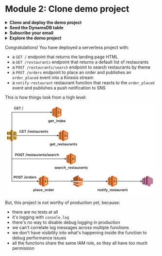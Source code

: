 # Module 2: Clone demo project

<details>
<summary><b>Clone and deploy the demo project</b></summary><p>

1. Fork this [repo](https://github.com/theburningmonk/production-ready-serverless-workshop-dvla-demo)

and clone it on your laptop

2. Open the repo in your IDE

3. Run `npm install`

4. Open `serverless.yml` and replace all instances of `yancui` with your name. For example, change service to `workshop-` followed by your name. You should fine a total of 5 instances of `yancui` in the `serverless.yml`.

For this demo, we'll simulate sending a push notification via SNS. To keep things simple, we'll deliver the notification by email instead. 

In the `serverless.yml`, go to ln 127 and replace `<INSERT EMAIL HERE>` with your work email.

5. Deploy the demo project

`npm run sls -- deploy`

you should see console output like the following

```
Serverless: Packaging service...
Serverless: Excluding development dependencies...
AWS Pseudo Parameters
AWS Pseudo Parameter: Resources::IamRoleLambdaExecution::Properties::RoleName::Fn::Join::1::2 Replaced AWS::Region with ${AWS::Region}
AWS Pseudo Parameter: Resources::GetDashindexLambdaFunction::Properties::Environment::Variables::restaurants_api::Fn::Join::1::2 Replaced AWS::Region with ${AWS::Region}
AWS Pseudo Parameter: Resources::GetDashindexLambdaFunction::Properties::Environment::Variables::orders_api::Fn::Join::1::2 Replaced AWS::Region with ${AWS::Region}
AWS Pseudo Parameter: Outputs::ServiceEndpoint::Value::Fn::Join::1::2 Replaced AWS::Region with ${AWS::Region}
Serverless: Uploading CloudFormation file to S3...
Serverless: Uploading artifacts...
Serverless: Uploading service .zip file to S3 (7.53 MB)...
Serverless: Validating template...
Serverless: Updating Stack...
Serverless: Checking Stack update progress...
.........................................
Serverless: Stack update finished...
Service Information
service: workshop-yancui
stage: dev
region: eu-west-1
stack: workshop-yancui-dev
api keys:
  None
endpoints:
  GET - https://7md1iyjlxf.execute-api.eu-west-1.amazonaws.com/dev/
  GET - https://7md1iyjlxf.execute-api.eu-west-1.amazonaws.com/dev/restaurants
  POST - https://7md1iyjlxf.execute-api.eu-west-1.amazonaws.com/dev/restaurants/search
  POST - https://7md1iyjlxf.execute-api.eu-west-1.amazonaws.com/dev/orders
functions:
  get-index: workshop-yancui-dev-get-index
  get-restaurants: workshop-yancui-dev-get-restaurants
  search-restaurants: workshop-yancui-dev-search-restaurants
  place-order: workshop-yancui-dev-place-order
  notify-restaurant: workshop-yancui-dev-notify-restaurant
```

Open the first `GET` endpoint in the browser, you should see something like this

![](/images/mod02-001.png)

</p></details>

<details>
<summary><b>Seed the DynamoDB table</b></summary><p>

1. Open `seed-restaurants.js` and replace the only instance of `yancui` with your name. This should match what you used in the `serverless.yml` in the previous step.

2. Run the script

`STAGE=dev REGION=eu-west-1 node seed-restaurants.js`

and go to the landing page again, you should now see some restaurants

![](/images/mod02-002.png)

</p></details>

<details>
<summary><b>Subscribe your email</b></summary><p>

1. Check your inbox, you should have received an email from SNS, like this

![](/images/mod02-003.png)

2. Click on the `Confirm subscription` link

![](/images/mod02-004.png)

</p></details>

<details>
<summary><b>Explore the demo project</b></summary><p>

1. Go to the landing page, and search for `cartoon`, click `Find Restaurants`

2. Click on `Fancy Eats` to place an order

![](/images/mod02-005.png)

3. Check your inbox, you should have received a notification email about the order

![](/images/mod02-006.png)

</p></details>

Congratulations! You have deployed a serverless project with:

* a `GET /` endpoint that returns the landing page HTML
* a `GET /restaurants` endpoint that returns a default list of restaurants
* a `POST /restaurants/search` endpoint to search restaurants by theme
* a `POST /orders` endpoint to place an order and publishes an `order_placed` event into a Kinesis stream
* a `notify-restaurant` restaurant function that reacts to the `order_placed` event and publishes a push notification to SNS

This is how things look from a high level:

![](/images/mod02-007.png)

But, this project is not worthy of production yet, because:

* there are no tests at all
* it's logging with `console.log`
* there's no way to disable debug logging in production
* we can't correlate log messages across multiple functions
* we don't have visibility into what's happening inside the function to debug performance issues
* all the functions share the same IAM role, so they all have too much permission